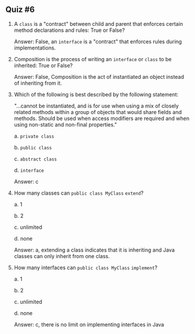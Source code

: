 ## Quiz #6

1. A `class` is a "contract" between child and parent that enforces certain method declarations and rules: True or False?

   Answer: False, an `interface` is a "contract" that enforces rules during implementations. 

2. Composition is the process of writing an `interface` or `class` to be inherited: True or False?

   Answer: False, Composition is the act of instantiated an object instead of inheriting from it.

3. Which of the following is best described by the following statement:

   "…cannot be instantiated, and is for use when using a mix of closely related methods within a group of objects that would share fields and methods. Should be used when access modifiers are required and when using non-static and non-final properties."

   a. `private class`

   b. `public class`

   c. `abstract class`

   d. `interface`

   Answer: c

4. How many classes can `public class MyClass` `extend`?

   a. 1

   b. 2

   c. unlimited

   d. none

   Answer: a, extending a class indicates that it is inheriting and Java classes can only inherit from one class. 

5. How many interfaces can `public class MyClass` `implement`?

   a. 1

   b. 2

   c. unlimited

   d. none

   Answer: c, there is no limit on implementing interfaces in Java